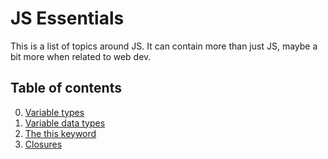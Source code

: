 # JS Essentials

This is a list of topics around JS. It can contain more than just JS, maybe a bit more when related to web dev.

## Table of contents

0. [Variable types](types/VARIABLE_TYPES.md)
1. [Variable data types](types/VARIABLE_DATA_TYPES.md)
2. [The this keyword](this/THIS.md)
3. [Closures](closure/CLOSURE.md)
